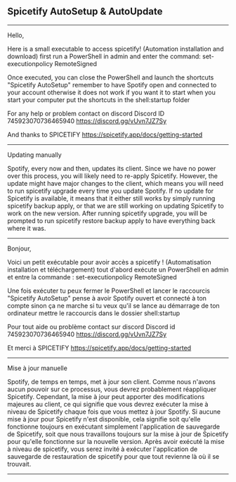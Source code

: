 Spicetify AutoSetup & AutoUpdate
---

---------------------------

Hello,

Here is a small executable to access spicetify! (Automation installation and download) first run a PowerShell in admin and enter the command:
set-executionpolicy RemoteSigned

Once executed, you can close the PowerShell and launch the shortcuts "Spicetify AutoSetup" remember to have Spotify open and connected to your account otherwise it does not work
if you want it to start when you start your computer put the shortcuts in the shell:startup folder

For any help or problem contact on discord
Discord ID 745923070736465940
https://discord.gg/vUvn7JZ7Sy

And thanks to SPICETIFY
https://spicetify.app/docs/getting-started

---------------------------

Updating manually

Spotify, every now and then, updates its client. Since we have no power over this process, you will likely need to re-apply Spicetify.
However, the update might have major changes to the client, which means you will need to run spicetify upgrade every time you update Spotify. If no update for Spicetify is available, it means that it either still works by simply running spicetify backup apply, or that we are still working on updating Spicetify to work on the new version.
After running spicetify upgrade, you will be prompted to run spicetify restore backup apply to have everything back where it was.

---------------------------

Bonjour,

Voici un petit exécutable pour avoir accès a spicetify ! (Automatisation installation et téléchargement) tout d'abord exécute un PowerShell en admin et entre la commande :
set-executionpolicy RemoteSigned

Une fois exécuter tu peux fermer le PowerShell et lancer le raccourcis "Spicetify AutoSetup" pense à avoir Spotify ouvert et connecté à ton compte sinon ça ne marche
si tu veux qu'il se lance au démarrage de ton ordinateur mettre le raccourcis dans le dossier shell:startup

Pour tout aide ou problème contact sur discord 
Discord id 745923070736465940
https://discord.gg/vUvn7JZ7Sy

Et merci à SPICETIFY
https://spicetify.app/docs/getting-started

---------------------------

Mise à jour manuelle

Spotify, de temps en temps, met à jour son client.  Comme nous n'avons aucun pouvoir sur ce processus, vous devrez probablement réappliquer Spicetify.
Cependant, la mise à jour peut apporter des modifications majeures au client, ce qui signifie que vous devrez exécuter la mise à niveau de Spicetify chaque fois que vous mettez à jour Spotify.  Si aucune mise à jour pour Spicetify n'est disponible, cela signifie soit qu'elle fonctionne toujours en exécutant simplement l'application de sauvegarde de Spicetify, soit que nous travaillons toujours sur la mise à jour de Spicetify pour qu'elle fonctionne sur la nouvelle version.
Après avoir exécuté la mise à niveau de spicetify, vous serez invité à exécuter l'application de sauvegarde de restauration de spicetify pour que tout revienne là où il se trouvait.

---------------------------
